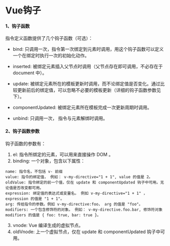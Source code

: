 # Vue钩子
#### 1、钩子函数
指令定义函数提供了几个钩子函数（可选）：

- bind: 只调用一次，指令第一次绑定到元素时调用，用这个钩子函数可以定义一个在绑定时执行一次的初始化动作。

- inserted: 被绑定元素插入父节点时调用（父节点存在即可调用，不必存在于 document 中）。

- update: 被绑定元素所在的模板更新时调用，而不论绑定值是否变化。通过比较更新前后的绑定值，可以忽略不必要的模板更新（详细的钩子函数参数见下）。

- componentUpdated: 被绑定元素所在模板完成一次更新周期时调用。

- unbind: 只调用一次， 指令与元素解绑时调用。
#### 2、钩子函数参数
钩子函数的参数有：

1. el: 指令所绑定的元素，可以用来直接操作 DOM 。
2. binding: 一个对象，包含以下属性：

```
name: 指令名，不包括 v- 前缀
value: 指令的绑定值， 例如： v-my-directive="1 + 1", value 的值是 2。
oldValue: 指令绑定的前一个值，仅在 update 和 componentUpdated 钩子中可用。无论值是否改变都可用。
expression: 绑定值的表达式或变量名。 例如 v-my-directive="1 + 1" ， expression 的值是 "1 + 1"。
arg: 传给指令的参数。例如 v-my-directive:foo， arg 的值是 "foo"。
modifiers: 一个包含修饰符的对象。 例如： v-my-directive.foo.bar, 修饰符对象 modifiers 的值是 { foo: true, bar: true }。
```

3. vnode: Vue 编译生成的虚拟节点。
4. oldVnode: 上一个虚拟节点，仅在 update 和 componentUpdated 钩子中可用。



